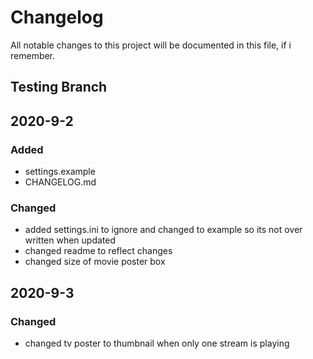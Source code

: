 # Changelog
All notable changes to this project will be documented in this file, if i remember. 


## Testing Branch

## 2020-9-2
### Added
- settings.example
- CHANGELOG.md

### Changed
- added settings.ini to ignore and changed to example so its not over written when updated
- changed readme to reflect changes
- changed size of movie poster box


## 2020-9-3
### Changed
- changed tv poster to thumbnail when only one stream is playing
